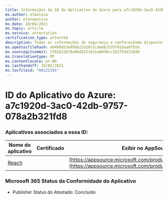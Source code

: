 ```yaml
---
title: Informações da ID do Aplicativo do Azure para a7c1920d-3ac0-42db-9757-078a2b321fd8
ms.author: elmalova
author: elenamalova
ms.date: 10/05/2021
ms.topic: article
ms.service: attestation
certification_type: attested
description: Todas as informações de segurança e conformidade disponíveis para a7c1920d-3ac0-42db-9757-078a2b321fd8.
ms.openlocfilehash: e0498d53e09bb22d1072cde6b2535fd1daa8fb5d
ms.sourcegitcommit: 2781622670a06d5221dcba8838cc262f93d228d0
ms.translationtype: MT
ms.contentlocale: pt-BR
ms.lasthandoff: 10/05/2021
ms.locfileid: "60121191"
---
```

# <a name="azure-app-id-a7c1920d-3ac0-42db-9757-078a2b321fd8"></a>ID do Aplicativo do Azure: a7c1920d-3ac0-42db-9757-078a2b321fd8


### <a name="apps-associated-with-this-id"></a>Aplicativos associados a essa ID:
| **Nome do aplicativo** | **Certificado** | **Exibir no AppSource** |
|--------------|---------------|-----------------------|
| [Reach](https://docs.microsoft.com/microsoft-365-app-certification/forward/WA200002045) |  | [https://appsource.microsoft.com/product/office/WA200002045](https://appsource.microsoft.com/product/office/WA200002045) |

### <a name="microsoft-365-app-compliance-status"></a>Microsoft 365 Status da Conformidade do Aplicativo
- Publisher Status do Atestado: Concluído
